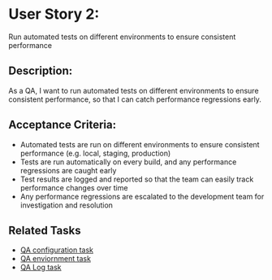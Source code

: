 # User Story 2:
Run automated tests on different environments to ensure consistent performance

## Description:
As a QA, I want to run automated tests on different environments to ensure consistent performance, so that I can catch performance regressions early.

## Acceptance Criteria:

* Automated tests are run on different environments to ensure consistent performance (e.g. local, staging, production)
* Tests are run automatically on every build, and any performance regressions are caught early
* Test results are logged and reported so that the team can easily track performance changes over time
* Any performance regressions are escalated to the development team for investigation and resolution

## Related Tasks

* [QA configuration task](tasks/QAconfiguretask.md)
* [QA enviornment task](tasks/QAenviornmenttask.md)
* [QA Log task](tasks/QAlogtask.md)
